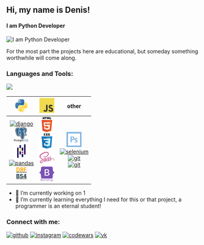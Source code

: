 ## Hi, my name is Denis!
#### I am Python Developer
![I am Python Developer](https://arturssmirnovs.github.io/github-profile-readme-generator/images/banner.png)

For the most part the projects here are educational, but someday something worthwhile will come along.

<h3 align="left">Languages and Tools:</h3>

![](https://www.codewars.com/users/denns2002/badges/small)

|                                                                                                                                                                                                                                                                                                                                                                                                                                                                                                                                      <a href="https://www.python.org" target="_blank" rel="noreferrer"> <img src="https://raw.githubusercontent.com/devicons/devicon/master/icons/python/python-original.svg" alt="python" width="40" height="40"/> </a>                                                                                                                                                                                                                                                                                                                                                                                                                                                                                                                                      |                                                                                                                                                                                                                                                                                                                                  <a href="https://developer.mozilla.org/en-US/docs/Web/JavaScript" target="_blank" rel="noreferrer"> <img src="https://raw.githubusercontent.com/devicons/devicon/master/icons/javascript/javascript-original.svg" alt="javascript" width="40" height="40"/> </a>                                                                                                                                                                                                                                                                                                                                 |                                                                                                                                                                                                                                                                                                                                                                                                                                      other                                                                                                                                                                                                                                                                                                                                                                                                                                      |
|:---------------------------------------------------------------------------------------------------------------------------------------------------------------------------------------------------------------------------------------------------------------------------------------------------------------------------------------------------------------------------------------------------------------------------------------------------------------------------------------------------------------------------------------------------------------------------------------------------------------------------------------------------------------------------------------------------------------------------------------------------------------------------------------------------------------------------------------------------------------------------------------------------------------------------------------------------------------------------------------------------------------------------------------------------------------------------------------------------------------------------------------------------------------------------------------------------------------------------------------------------------------------------------------------:|:---------------------------------------------------------------------------------------------------------------------------------------------------------------------------------------------------------------------------------------------------------------------------------------------------------------------------------------------------------------------------------------------------------------------------------------------------------------------------------------------------------------------------------------------------------------------------------------------------------------------------------------------------------------------------------------------------------------------------------------------------------------------------------------------------------------------------------------------------------------------------------------------------------------------------------:|:-------------------------------------------------------------------------------------------------------------------------------------------------------------------------------------------------------------------------------------------------------------------------------------------------------------------------------------------------------------------------------------------------------------------------------------------------------------------------------------------------------------------------------------------------------------------------------------------------------------------------------------------------------------------------------------------------------------------------------------------------------------------------------------------------------------------------------------------------------------------------------:|
| <a href="https://www.djangoproject.com/" target="_blank" rel="noreferrer"> <img src="https://cdn.worldvectorlogo.com/logos/django-community.svg" alt="django" width="40" height="40"/> </a> <br>  <a href="https://sass-lang.com" target="_blank" rel="noreferrer"><a href="https://www.postgresql.org" target="_blank" rel="noreferrer"> <img src="https://raw.githubusercontent.com/devicons/devicon/master/icons/postgresql/postgresql-original-wordmark.svg" alt="postgresql" width="40" height="40"/> </a> <br>  <a href="https://pandas.pydata.org/" target="_blank" rel="noreferrer"> <img src="https://raw.githubusercontent.com/devicons/devicon/2ae2a900d2f041da66e950e4d48052658d850630/icons/pandas/pandas-original.svg" alt="pandas" width="40" height="40"/> </a> <br>  <a href="https://numpy.org/" target="_blank" rel="noreferrer"> <img src="https://cdn.worldvectorlogo.com/logos/numpy-1.svg" alt="pandas" width="40" height="40"/> </a> <br>  <a href="https://www.django-rest-framework.org/" target="_blank" rel="noreferrer">  <span style="color:orange;font-weight:bold">DRF</span> </a> <br>  <a href="https://www.crummy.com/software/BeautifulSoup/bs4/doc/" target="_blank" rel="noreferrer"> <span style="color:#11303d;font-weight:bold">BS4</span> </a> <br> | <a href="https://www.w3.org/html/" target="_blank" rel="noreferrer"> <img src="https://raw.githubusercontent.com/devicons/devicon/master/icons/html5/html5-original-wordmark.svg" alt="html5" width="40" height="40"/> </a> <br>  <a href="https://www.w3schools.com/css/" target="_blank" rel="noreferrer"> <img src="https://raw.githubusercontent.com/devicons/devicon/master/icons/css3/css3-original-wordmark.svg" alt="css3" width="40" height="40"/> </a> <br>  <a href="https://sass-lang.com" target="_blank" rel="noreferrer"> <img src="https://raw.githubusercontent.com/devicons/devicon/master/icons/sass/sass-original.svg" alt="sass" width="40" height="40"/></a> <br>  <a href="https://getbootstrap.com" target="_blank" rel="noreferrer"> <img src="https://raw.githubusercontent.com/devicons/devicon/master/icons/bootstrap/bootstrap-plain-wordmark.svg" alt="bootstrap" width="40" height="40"/> </a><br> | <a href="https://www.photoshop.com/en" target="_blank" rel="noreferrer"> <img src="https://raw.githubusercontent.com/devicons/devicon/master/icons/photoshop/photoshop-line.svg" alt="photoshop" width="40" height="40"/> </a> <br>  <a href="https://www.selenium.dev" target="_blank" rel="noreferrer"> <img src="https://raw.githubusercontent.com/detain/svg-logos/780f25886640cef088af994181646db2f6b1a3f8/svg/selenium-logo.svg" alt="selenium" width="40" height="40"/> </a> <br>  <a href="https://git-scm.com/" target="_blank" rel="noreferrer"> <img src="https://www.vectorlogo.zone/logos/git-scm/git-scm-icon.svg" alt="git" width="40" height="40"/> </a> <br>  <a href="https://www.jetbrains.com/ru-ru/pycharm/" target="_blank" rel="noreferrer"> <img src="https://cdn.worldvectorlogo.com/logos/pycharm-1.svg" alt="git" width="40" height="40"/> </a> <br> |


- 🔭 I’m currently working on 1 
- 🌱 I’m currently learning everything I need for this or that project, a programmer is an eternal student! 

<h3 align="left">Connect with me:</h3>
  
[<img src='https://cdn.jsdelivr.net/npm/simple-icons@3.0.1/icons/github.svg' alt='github' height='40'>](https://github.com/denns2002)  [<img src='https://cdn.jsdelivr.net/npm/simple-icons@3.0.1/icons/instagram.svg' alt='instagram' height='40'>](https://www.instagram.com/shidonryoku/)  [<img src='https://cdn.jsdelivr.net/npm/simple-icons@3.0.1/icons/codewars.svg' alt='codewars' height='40'>](https://www.codewars.com/users/denns2002)  [<img src='https://cdn.jsdelivr.net/npm/simple-icons@3.0.1/icons/vk.svg' alt='vk' height='40'>](https://vk.com/death_astronaut)  


